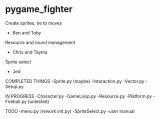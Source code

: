 # pygame_fighter

Create sprites, tie to moves
  - Ben and Toby
  
Resource and round management
  - Chris and Tayma
  
Sprite select
  - Jed

COMPLETED THINGS
-Sprite.py (maybe)
-Interaction.py 
-Vector.py
-Setup.py

IN PROGRESS
-Character.py
-GameLoop.py
-Resource.py
-Platform.py
-Fireball.py (untested)

TODO
-menu.py (rework _init_.py)
-SpriteSelect.py
-user manual
